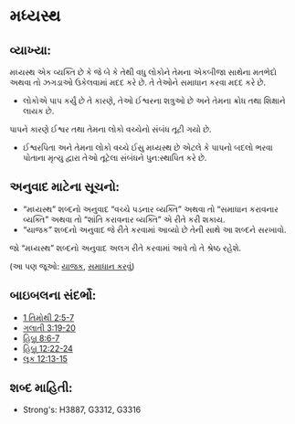 # મધ્યસ્થ 

## વ્યાખ્યા: 

મધ્યસ્થ એક વ્યક્તિ છે કે જે બે કે તેથી વધુ લોકોને તેમના એકબીજા સાથેના મતભેદો અથવા તો ઝગડાઓ ઉકેલવામાં મદદ કરે છે.
તે તેઓને સમાધાન કરવા મદદ કરે છે.

* લોકોએ પાપ કર્યું છે તે કારણે, તેઓ ઈશ્વરના શત્રુઓ છે અને તેમના ક્રોધ તથા શિક્ષાને લાયક છે.

પાપને કારણે ઈશ્વર તથા તેમના લોકો વચ્ચેનો સંબંધ તૂટી ગયો છે.

* ઈશ્વરપિતા અને તેમના લોકો વચ્ચે ઈસુ મધ્યસ્થ છે એટલે કે પાપનો બદલો ભરવા પોતાના મૃત્યુ દ્વારા તેઓ તૂટેલા સંબંધને પુન:સ્થાપિત કરે છે.

## અનુવાદ માટેના સૂચનો: 

* “મધ્યસ્થ” શબ્દનો અનુવાદ “વચ્ચે પડનાર વ્યક્તિ” અથવા તો “સમાધાન કરાવનાર વ્યક્તિ” અથવા તો “શાંતિ કરાવનાર વ્યક્તિ” એ રીતે કરી શકાય.
* “યાજક” શબ્દનો અનુવાદ જે રીતે કરવામાં આવ્યો છે તેની સાથે આ શબ્દને સરખાવો.

જો “મધ્યસ્થ” શબ્દનો અનુવાદ અલગ રીતે કરવામાં આવે તો તે શ્રેષ્ઠ રહેશે.

(આ પણ જૂઓ: [યાજક](../kt/priest.md), [સમાધાન કરવું](../kt/reconcile.md))

## બાઇબલના સંદર્ભો: 

* [1 તિમોથી 2:5-7](rc://gu/tn/help/1ti/02/05)
* [ગલાતી 3:19-20](rc://gu/tn/help/gal/03/19)
* [હિબ્રૂ 8:6-7](rc://gu/tn/help/heb/08/06)
* [હિબ્રૂ  12:22-24](rc://gu/tn/help/heb/12/22)
* [લૂક 12:13-15](rc://gu/tn/help/luk/12/13)

## શબ્દ માહિતી: 

* Strong's: H3887, G3312, G3316
